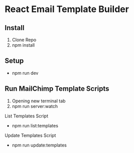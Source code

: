# React Email Template Builder

## Install

1. Clone Repo
2. npm install

## Setup

- npm run dev

## Run MailChimp Template Scripts

1. Opening new terminal tab
2. npm run server:watch

List Templates Script

- npm run list:templates

Update Templates Script

- npm run update:templates
